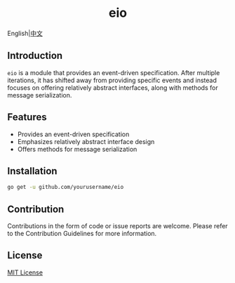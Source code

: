 <div style="text-align: center">

# eio

</div>

English|[中文](README_ZH.md)

## Introduction

`eio` is a module that provides an event-driven specification. After multiple iterations, it has shifted away from providing specific events and instead focuses on offering relatively abstract interfaces, along with methods for message serialization.

## Features

- Provides an event-driven specification
- Emphasizes relatively abstract interface design
- Offers methods for message serialization

## Installation

```bash
go get -u github.com/yourusername/eio
```

## Contribution

Contributions in the form of code or issue reports are welcome. Please refer to the Contribution Guidelines for more information.

## License

[MIT License](./LICENSE)